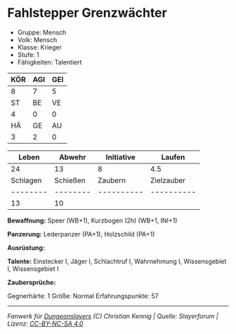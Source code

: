 # Fahlstepper Grenzwächter  
- Gruppe: Mensch  
- Volk: Mensch  
- Klasse: Krieger  
- Stufe: 1  
- Fähigkeiten: Talentiert  


| KÖR | AGI | GEI |  
| --- | --- | --- |  
| 8   | 7   | 5   |
| ST  | BE  | VE  |  
| 4   | 0   | 0   |
| HÄ  | GE  | AU  |  
| 3   | 2   | 0   |


| Leben    | Abwehr   | Initiative | Laufen     |
| -------- | -------- | ---------- | ---------- |
| 24       | 13       | 8          | 4.5        |
| Schlagen | Schießen | Zaubern    | Zielzauber |
| -------- | -------- | ---------- | ---------- |
| 13       | 10       |            |            |

**Bewaffnung:**
Speer (WB+1), Kurzbogen (2h) (WB+1, INI+1)

**Panzerung:**
Lederpanzer (PA+1), Holzschild (PA+1)

**Ausrüstung:**


**Talente:**
Einstecker I, Jäger I, Schlachtruf I, Wahrnehmung I, Wissensgebiet I, Wissensgebiet I

**Zaubersprüche:**


Gegnerhärte: 1
Größe: Normal
Erfahrungspunkte: 57



___
*Fanwerk für [Dungeonslayers](https://www.dungeonslayers.net/) (C) Christian Kennig | Quelle: Slayerforum | Lizenz: [CC-BY-NC-SA 4.0](https://creativecommons.org/licenses/by-nc-sa/4.0/deed.de)*